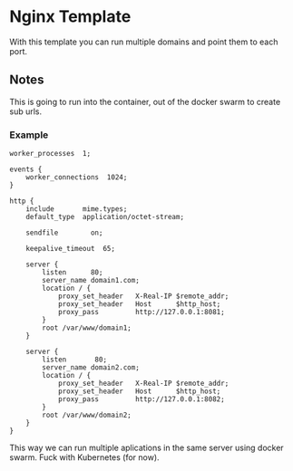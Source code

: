 # Nginx Template
With this template you can run multiple domains and point them to each port.

## Notes
This is going to run into the container, out of the docker swarm to create sub urls.

### Example

```
worker_processes  1;

events {
    worker_connections  1024;
}

http {
    include       mime.types;
    default_type  application/octet-stream;

    sendfile        on;

    keepalive_timeout  65;

    server {
        listen      80;
        server_name domain1.com;
        location / {
            proxy_set_header   X-Real-IP $remote_addr;
            proxy_set_header   Host      $http_host;
            proxy_pass         http://127.0.0.1:8081;
        }
        root /var/www/domain1;
    }

    server {
        listen       80;
        server_name domain2.com;
        location / {
            proxy_set_header   X-Real-IP $remote_addr;
            proxy_set_header   Host      $http_host;
            proxy_pass         http://127.0.0.1:8082;
        }
        root /var/www/domain2;
    }
}
```

This way we can run multiple aplications in the same server using docker swarm. Fuck with Kubernetes (for now).
